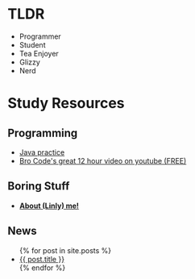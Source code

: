 # TLDR  

- Programmer 
- Student
- Tea Enjoyer
- Glizzy  
- Nerd  

# Study Resources  
  
  
## Programming 

- [Java practice](https://programmingbydoing.com/)
- [Bro Code's great 12 hour video on youtube (FREE)](https://www.youtube.com/watch?v=xk4_1vDrzzo)

## Boring Stuff  

- **[About (Linly) me!](https://linlyboi.github.io/about)**



## News 

<ul>
  {% for post in site.posts %}
    <li>
      <a href="{{ post.url }}">{{ post.title }}</a>
    </li>
  {% endfor %}
</ul>
